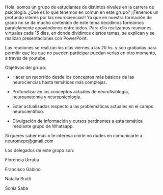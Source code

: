 Hola, somos un grupo de estudiantes de distintos niveles en la carrera de psicología. ¿Qué es lo que tenemos en común en este grupo? ¡¡Tenemos un profundo interés por las neurociencias!!
Ya que en nuestra formación de grado no se da mucho contenido de este tema decidimos formarnos paralelamente apoyándonos entre todos. Para ello realizamos reuniones virtuales cada 15 días, en donde dividimos ciertos temas, se explican y se realizan presentaciones con PowerPoint.

Las reuniones se realizan los días viernes a las 20 hs. y son grabadas para permitir que los que no pueden participar puedan verlas en otro momento, a través de youtube.

Objetivos del grupo:

- Hacer un recorrido desde los conceptos más básicos de las neurociencias hasta temáticas más complejas.

- Profundizar en los conceptos actuales de neurofisiología, neuroanatomía y neuropsicología.

- Estar actualizados respecto a las problemáticas actuales en el campo neurocientífico.

- Divulgación de información y cursos pertinentes a esta temática mediante grupo de Whatsapp.

Si queres saber más o te interesa unirte no dudes en comunicarte a neuromepc@gmail.com

Los delegados de este grupo son:

Florencia Urrutia

Francisco Gabino

Natalia Brutti

Sonia Saba
